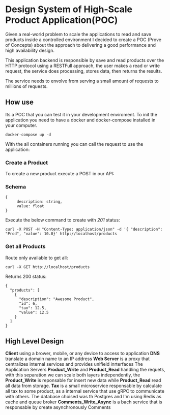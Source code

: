 # Design System of High-Scale Product Application(POC)

Given a real-world problem to scale the applications to read and save products inside a controlled environment I decided to create a POC (Prove of Concepts) about the approach to delivering a good performance and high availability design.

This application backend is responsible by save and read products over the HTTP protocol using a RESTFull approach, the user makes a read or write request, the service does processing, stores data, then returns the results.

The service needs to envolve from serving a small amount of requests to millions of requests.

## How use
Its a POC that you can test it in your development enviroment.
To init the application you need to have a docker and docker-compose installed in your computer.

```
docker-compose up -d
```

With the all containers running you can call the request to use the application:

### Create a Product
To create a new product execute a POST in our API:

### Schema

```
{
	 description: string,
	 value: float
}
```
Execute the below command to create with *201* status:

```
curl -X POST -H "Content-Type: application/json" -d '{ "description": "Prod", "value": 10.0}' http://localhost/products
```

### Get all Products
Route only available to get all:
```
curl -X GET http://localhost/products
```

Returns 200 status:

```
{
  "products": [
    {
      "description": "Awesome Product",
      "id": 6,
      "tax": 12.5,
      "value": 12.5
    }
  ]
}
```

##  High Level Design


**Client** using a brower, mobile, or any device to access to application
**DNS** translate a domain name to an IP address
**Web Server** is a proxy that centralizes internal services and provides unifield inrterfaces
The Application Servers **Product_Write** and **Product_Read** handling the requets, with this separation we can scale both layers independently, the **Product_Write** is reponsable for insert new data while  **Product_Read**  read all data from storage.
**Tax** is a small microservice responsable by calculate all tax to some product, as a internal service that use gRPC  to communicate with others.
The database choised was th Postgres and I'm using  Redis as cache and queue broker
**Comments_Write_Async** is a bach service that is responsable by create asynchronously Comments 
